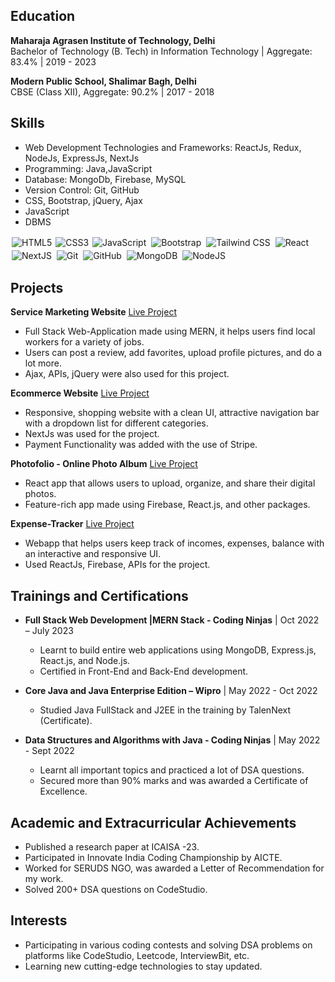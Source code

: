 ## Education

**Maharaja Agrasen Institute of Technology, Delhi**  
Bachelor of Technology (B. Tech) in Information Technology | Aggregate: 83.4% | 2019 - 2023

**Modern Public School, Shalimar Bagh, Delhi**  
CBSE (Class XII), Aggregate: 90.2% | 2017 - 2018
					              		                  
## Skills

- Web Development Technologies and Frameworks: ReactJs, Redux, NodeJs, ExpressJs, NextJs
- Programming: Java,JavaScript
- Database: MongoDb, Firebase, MySQL
- Version Control: Git, GitHub
- CSS, Bootstrap, jQuery, Ajax
- JavaScript
- DBMS
 
<img alt="HTML5" src="https://img.shields.io/static/v1?style=for-the-badge&message=HTML5&color=E34F26&logo=HTML5&logoColor=FFFFFF&label=" style="margin:2px;"/>
<img alt="CSS3" src="https://img.shields.io/badge/css3%20-%231572B6.svg?&style=for-the-badge&logo=css3&logoColor=white" />
<img alt="JavaScript" src="https://img.shields.io/badge/javascript%20-%23323330.svg?&style=for-the-badge&logo=javascript&logoColor=%23F7DF1E" style="margin:2px;"/>
<img alt="Bootstrap" src="https://img.shields.io/badge/bootstrap%20-%23563D7C.svg?&style=for-the-badge&logo=bootstrap&logoColor=white" style="margin:2px;"/>
<img alt="Tailwind CSS" src="https://img.shields.io/static/v1?style=for-the-badge&message=Tailwind+CSS&color=222222&logo=Tailwind+CSS&logoColor=06B6D4&label=" style="margin:2px;"/>
<img alt="React" src="https://img.shields.io/badge/react%20-%2320232a.svg?&style=for-the-badge&logo=react&logoColor=%2361DAFB" style="margin:2px;"/>
<img alt="NextJS" src="https://img.shields.io/static/v1?style=for-the-badge&message=NextJS&color=000000&logo=Next.js&logoColor=FFFFFF&label=" style="margin:2px;"/>
<img alt="Git" src="https://img.shields.io/badge/git%20-%23F05033.svg?&style=for-the-badge&logo=git&logoColor=white" style="margin:2px;"/>
<img alt="GitHub" src="https://img.shields.io/badge/github%20-%23121011.svg?&style=for-the-badge&logo=github&logoColor=white" style="margin:2px;"/>
<img alt="MongoDB" src ="https://img.shields.io/badge/MongoDB-%234ea94b.svg?&style=for-the-badge&logo=mongodb&logoColor=white" style="margin:2px;"/>
<img alt="NodeJS" src="https://img.shields.io/badge/node.js%20-%2343853D.svg?&style=for-the-badge&logo=node.js&logoColor=white" style="margin:2px;"/>

 


## Projects

**Service Marketing Website** [Live Project](http://13.50.240.179:6565/)										
- Full Stack Web-Application made using MERN, it helps users find local workers for a variety of jobs.
- Users can post a review, add favorites, upload profile pictures, and do a lot more.
- Ajax, APIs, jQuery were also used for this project.

**Ecommerce Website** [Live Project](https://ecommerce-jsm-git-main-lakshay-9818.vercel.app/)											
- Responsive, shopping website with a clean UI, attractive navigation bar with a dropdown list for different categories.
- NextJs was used for the project.
- Payment Functionality was added with the use of Stripe.

**Photofolio - Online Photo Album** [Live Project](https://my-photofolio-app.netlify.app/)
- React app that allows users to upload, organize, and share their digital photos.
- Feature-rich app made using Firebase, React.js, and other packages.

**Expense-Tracker** [Live Project](https://expense-tracker-cafdb.web.app/)
- Webapp that helps users keep track of incomes, expenses, balance with an interactive and responsive UI.
- Used ReactJs, Firebase, APIs for the project.

## Trainings and Certifications

- **Full Stack Web Development |MERN Stack - Coding Ninjas** | Oct 2022 – July 2023
  - Learnt to build entire web applications using MongoDB, Express.js, React.js, and Node.js.
  - Certified in Front-End and Back-End development.

- **Core Java and Java Enterprise Edition – Wipro** | May 2022 - Oct 2022
  - Studied Java FullStack and J2EE in the training by TalenNext (Certificate).

- **Data Structures and Algorithms with Java - Coding Ninjas** | May 2022 - Sept 2022
  - Learnt all important topics and practiced a lot of DSA questions.
  - Secured more than 90% marks and was awarded a Certificate of Excellence.

## Academic and Extracurricular Achievements

- Published a research paper at ICAISA -23.
- Participated in Innovate India Coding Championship by AICTE.
- Worked for SERUDS NGO, was awarded a Letter of Recommendation for my work.
- Solved 200+ DSA questions on CodeStudio.

## Interests

- Participating in various coding contests and solving DSA problems on platforms like CodeStudio, Leetcode, InterviewBit, etc.
- Learning new cutting-edge technologies to stay updated.
